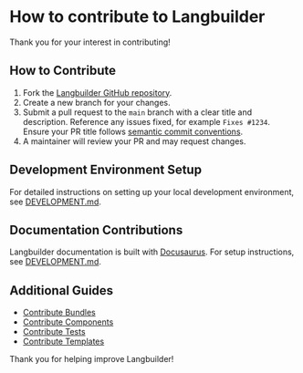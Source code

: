 # How to contribute to Langbuilder

Thank you for your interest in contributing!

## How to Contribute

1. Fork the [Langbuilder GitHub repository](https://github.com/langbuilder-ai/langbuilder).
2. Create a new branch for your changes.
3. Submit a pull request to the `main` branch with a clear title and description.
Reference any issues fixed, for example `Fixes #1234`.
Ensure your PR title follows [semantic commit conventions](https://www.conventionalcommits.org/).
4. A maintainer will review your PR and may request changes.

## Development Environment Setup

For detailed instructions on setting up your local development environment, see [DEVELOPMENT.md](./DEVELOPMENT.md).

## Documentation Contributions

Langbuilder documentation is built with [Docusaurus](https://docusaurus.io/).
For setup instructions, see [DEVELOPMENT.md](./DEVELOPMENT.md).

## Additional Guides

- [Contribute Bundles](./docs/docs/Contributing/contributing-bundles.mdx)
- [Contribute Components](./docs/docs/Contributing/contributing-components.mdx)
- [Contribute Tests](./docs/docs/Contributing/contributing-component-tests.mdx)
- [Contribute Templates](./docs/docs/Contributing/contributing-templates.mdx)

Thank you for helping improve Langbuilder!